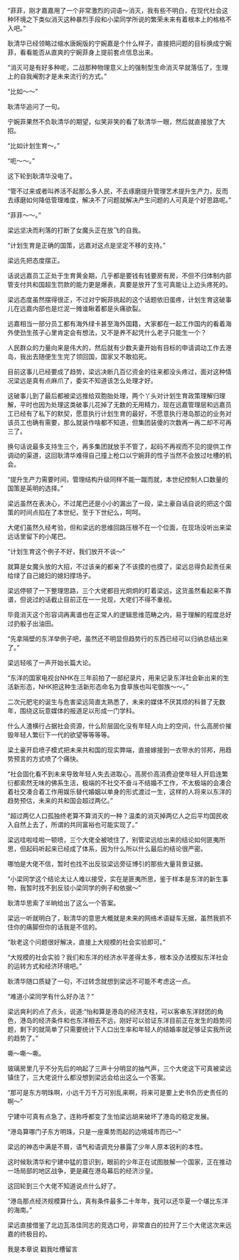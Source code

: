 “菲菲，刚才嘉嘉用了一个非常激烈的词语～消灭，我有些不明白，在现代社会这种环境之下类似消灭这种暴烈手段和小梁同学所说的繁荣未来有着根本上的格格不入吧。”

耿清华已经领略过缩水唐婉版的宁婉嘉是个什么样子，直接把问题的目标换成宁婉菲，看看能否从直爽的宁婉菲身上提前套点信息出来。

“消灭可是有好多种呢，二战那种物理意义上的强制型生命消灭早就落伍了，生理上的自我阉割才是未来流行的方式。”

“比如～～”

耿清华追问了一句。

宁婉菲果然不负耿清华的期望，似笑非笑的看了耿清华一眼，然后就直接放了大招。

“比如计划生育～。”

“呃～～。”

这下轮到耿清华没电了。

“管不过来或者叫养活不起那么多人民，不去琢磨提升管理艺术提升生产力，反而去琢磨如何降低管理难度，解决不了问题就解决产生问题的人可真是个好思路呢。”

“菲菲～～。”

梁远坚决而利落的打断了女魔头正在放飞的自我。

“计划生育是正确的国策，远嘉对这点是坚定不移的支持。”

梁远先把态度摆正。

话说远嘉员工正处于生育黄金期，几乎都是要钱有钱要房有房，不但不归体制内部管支付共和国超生罚款的能力更是爆表，真要是放开了生可真能让上边头疼死的。

梁远态度虽然摆得很正，不过对宁婉菲挑起的这个话题依旧蛋疼，计划生育这破事儿在远嘉内部也是烂泥一摊谁瞅着都是头痛欲裂。

远嘉相当一部分员工都有海外绿卡甚至海外国籍，大家都在一起工作国内的看着海外使劲生孩子心里肯定会有想法，又不是养不起凭什么老子只能生一个？

人民群众的力量向来是伟大的，然后就有少数夫妻开始有目标的申请调动工作去港岛，我出去随便生生完了领回国，国家又不敢掐死。

目前这事儿已经要成了趋势，梁远决断几百亿资金的往来都没头疼过，面对这种情况梁远是真有点麻爪了，委实不知道该怎么处理才好。

这破事儿到了最后都被梁远推给双胞胎处理，两个丫头对计划生育政策理解归理解，平时也因为处理这类破事儿花掉了无数的无用精力，现在远嘉管理层和远嘉员工已经有了私下的默契，愿意执行计划生育的最好，不愿意执行港岛那边的业务对该员工也确有需要，那么就装作啥都不知道，但集团装傻的次数再一再二却不可再三了。

换句话说最多支持生三个，再多集团就放手不管了，起码不再视而不见的提供工作调动的渠道，这回耿清华难得自己撞上枪口以宁婉菲的性子当然不会放过吐槽的机会。

“提升生产力需要时间，管理结构升级同样不能一蹴而就，本世纪控制人口数量的国策是英明的选择。”

梁远虽然在表决心，不过尾巴还是小小的漏出了一段，梁土豪自话自说的把这个国策的时间点掐在了本世纪，至于下世纪么，呵呵。

大佬们虽然久经考验，但和梁远的思维回路压根不在一个位面，在现场没听出来梁远话里留下的小尾巴。

“计划生育这个例子不好，我们放开不谈～”

就算是女魔头放的大招，不过该亲的都亲了不该摸的也摸了，梁远总得负起责任来给绿了自己媳妇的媳妇撑场子。

梁远停顿了一下整理思路，三个大佬都目光炯炯的盯着梁远，这货虽然看起来不靠谱，但说过的话截止目前正在一一兑现，大佬们不得不重视。

毕竟消灭这个形容词再离谱也在正常人的逻辑思维范畴之内，易于理解的程度总好过扔骰子出油田。

“先拿隔壁的东洋举例子吧，虽然还不明显但趋势行的东西已经可以归纳总结出来了。”

梁远轻咳了一声开始长篇大论。

“东洋的国家电视台NHK在三年前拍了一部纪录片，用来记录东洋社会新出来的生活新形态，NHK把这种生活新形态命名为食草族也叫宅御族～～。”

二次元肥宅的诞生与危害梁远简直太熟悉了，未来的媒体不厌其烦的科普了无数年，围绕这玩意媒体的报道足以形成一门学科。

什么人渣横行占据社会资源，什么阶层固化没有年轻人向上的空间，什么高房价摧毁年轻人繁衍下一代的欲望等等等等。

梁土豪开启喷子模式把未来共和国的现实弊端，直接嫁接到一衣带水的邻邦，用趋势预言的方式喷了个痛快。

“社会固化看不到未来导致年轻人失去进取心，高房价高消费迫使年轻人开启连繁衍都索然无味的佛系生活，极端的不社交不奋斗不结婚不工作，不太极端的会凑合着社交凑合着工作用娱乐替代婚姻以单身的形式渡过一生，这样的人将来以东洋的趋势预估，未来的共和国会超过两亿。”

“超过两亿人口孤独终老算不算消灭的一种？温柔的消灭掉两亿人之后平均国民收入自然上去了，所谓的共同富裕也可能实现了。”

梁远哇啦哇啦一顿喷，三个大佬全被唬住了，别管梁远给出来的结论如何匪夷所思，但起码听起来已经成了体系，因为什么所以什么最后的结论很严密。

哪怕是大佬不信，暂时也找不出反驳梁远旁征博引的那些大量背景证据。

“小梁同学这个结论太让人难以接受，实在是匪夷所思，鉴于样本是东洋的新生事物，我暂时找不到反驳小梁同学的例子和依据～”

耿清华思索了半晌给出了这么一个答案。

梁远一听就明白了，耿清华的意思大概就是未来的网络术语疑车无据，虽然我抓不住你的痛脚但你的话我是不信的。

“耿老这个问题很好解决，直接上大规模的社会实验即可。”

“大规模的社会实验？我们和东洋的经济水平差得太多，根本没办法模拟东洋社会的运转方式和经济环境吧。”

耿清华随口质疑了一句，不过转念就想到梁远不可能不考虑这一点。

“难道小梁同学有什么好办法？”

梁远爽利的点了点头，说道:“怡和算是港岛的经济支柱，可以客串东洋财团的角色，港岛的经济条件和也东洋相去不远，刚好可以验证东洋目前正在发生的趋势问题，剩下的就简单了只需要统计下人口出生率和年轻人的结婚率就足够证实我所说的趋势了。”

嘶～嘶～嘶。

玻璃房里几乎不分先后的响起了三声十分明显的抽气声，三个大佬这下可真被梁远镇住了，三大佬说什么都没想到梁远会给出这么一个答案。

“那可是东方明珠啊，小远千万千万可别乱来啊，将来可是要上史书负历史责任的啊～”

宁建中可真有点急了，连称呼都变了生怕梁远胡来破坏了港岛的稳定发展。

“港岛算哪门子东方明珠，只是一座乘势而起的边境城市而已～”

梁远的神态中满是不屑，语气和语调充分暴露了少年人原本锐利的本性。

这时候耿清华和宁建中猛的意识到，眼前的少年正在试图肢解一个国家，正在推动一场局部的地区战争，更是藏在港岛幕后的经济沙皇。

这回轮到三个大佬不知道说点什么好了。

“港岛那点经济规模算什么，真有条件最多二十年年，我可以还华夏一个堪比东洋的海南。”

梁远直接借鉴了北边瓦洛佳同志的竞选口号，非常直白的拉开了三个大佬这次来远嘉的终极目的。

我是本章说 戳我吐槽留言